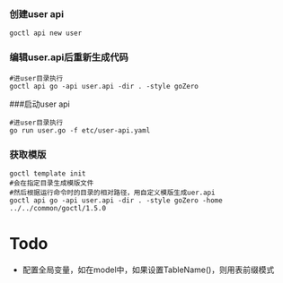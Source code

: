 ### 创建user api
```goctl api new user```
### 编辑user.api后重新生成代码
```
#进user目录执行
goctl api go -api user.api -dir . -style goZero
```
###启动user api
```
#进user目录执行
go run user.go -f etc/user-api.yaml 
```

### 获取模版
```
goctl template init
#会在指定目录生成模版文件
#然后根据运行命令时的目录的相对路径，用自定义模版生成uer.api
goctl api go -api user.api -dir . -style goZero -home ../../common/goctl/1.5.0
```
# Todo
- 配置全局变量，如在model中，如果设置TableName()，则用表前缀模式